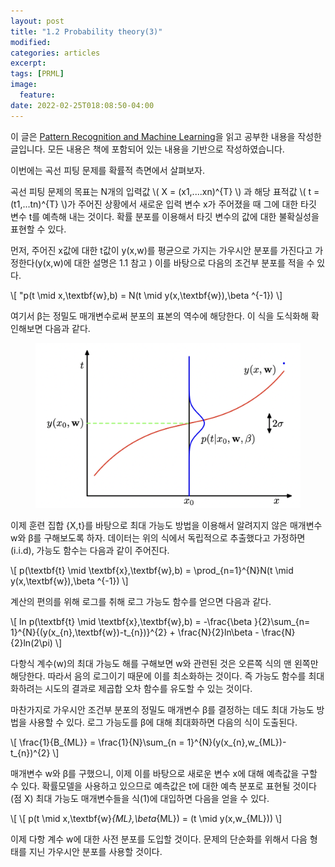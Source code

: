 ```yaml
---
layout: post
title: "1.2 Probability theory(3)"
modified:
categories: articles
excerpt:
tags: [PRML]
image:
  feature:
date: 2022-02-25T018:08:50-04:00
---
```


이 글은 [Pattern Recognition and Machine Learning](https://www.microsoft.com/en-us/research/uploads/prod/2006/01/Bishop-Pattern-Recognition-and-Machine-Learning-2006.pdf)을 읽고 공부한 내용을 작성한 글입니다. 
모든 내용은 책에 포함되어 있는 내용을 기반으로 작성하였습니다.

이번에는 곡선 피팅 문제를 확률적 측면에서 살펴보자.
 
곡선 피팅 문제의 목표는 N개의 입력값 \\( X = (x1,....xn)^{T} \\) 과 해당 표적값 \\( t = (t1,...tn)^{T} \\)가 주어진 상황에서 새로운 입력 변수 x가 
주어졌을 때 그에 대한 타깃 변수 t를 예측해 내는 것이다.
확률 분포를 이용해서 타깃 변수의 값에 대한 불확실성을 표현할 수 있다.
 
먼저, 주어진 x값에 대한 t값이 y(x,w)를 평균으로 가지는 가우시안 분포를 가진다고 가정한다(y(x,w)에 대한 설명은 1.1 참고 )
이를 바탕으로 다음의 조건부 분포를 적을 수 있다.

\\[ "p(t \mid x,\textbf{w},b) = N(t \mid y(x,\textbf{w}),\beta ^{-1}) \\]

여기서 β는 정밀도 매개변수로써 분포의 표본의 역수에 해당한다.
이 식을 도식화해 확인해보면 다음과 같다.




<figure>
    <a href="/PRML/1.png" alt="image"><img src="/PRML/7.png" alt="image"></a>
</figure>

이제 훈련 집합 {X,t}를 바탕으로 최대 가능도 방법을 이용해서 알려지지 않은 매개변수 w와 β를 구해보도록 하자.
데이터는 위의 식에서 독립적으로 추출했다고 가정하면(i.i.d), 가능도 함수는 다음과 같이 주어진다.

\\[ p(\textbf{t} \mid \textbf{x},\textbf{w},b) = \prod_{n=1}^{N}N(t \mid y(x,\textbf{w}),\beta ^{-1}) \\]

계산의 편의를 위해 로그를 취해 로그 가능도 함수를 얻으면 다음과 같다.

\\[ ln p(\textbf{t} \mid \textbf{x},\textbf{w},b) = -\frac{\beta }{2}\sum_{n= 1}^{N}{(y(x_{n},\textbf{w})-t_{n})}^{2} + \frac{N}{2}ln\beta - \frac{N}{2}ln(2\pi) \\]

다항식 계수(w)의 최대 가능도 해를 구해보면 w와 관련된 것은 오른쪽 식의 맨 왼쪽만 해당한다. 따라서 음의 로그이기 때문에 이를 최소화하는 것이다. 즉 가능도 함수를 최대화하려는 시도의 결과로 제곱합 오차 함수를 유도할 수 있는 것이다.
 
마찬가지로 가우시안 조건부 분포의 정밀도 매개변수 β를 결정하는 데도 최대 가능도 방법을 사용할 수 있다. 로그 가능도를 β에 대해 최대화하면 다음의 식이 도출된다.

\\[ \frac{1}{B_{ML}} = \frac{1}{N}\sum_{n = 1}^{N}(y(x_{n},w_{ML})-t_{n})^{2} \\]

매개변수 w와  β를 구했으니, 이제 이를 바탕으로 새로운 변수 x에 대해 예측값을 구할 수 있다.
확률모델을 사용하고 있으므로 예측값은 t에 대한 예측 분포로 표현될 것이다(점 X)
최대 가능도 매개변수들을 식(1)에 대입하면 다음을 얻을 수 있다.

\\[ \\[ p(t \mid x,\textbf{w}_{ML},\beta_{ML}) = (t \mid y(x,w_{ML})) \\]

이제 다항 계수 w에 대한 사전 분포를 도입할 것이다. 문제의 단순화를 위해서 다음 형태를 지닌 가우시안 분포를 사용할 것이다.





